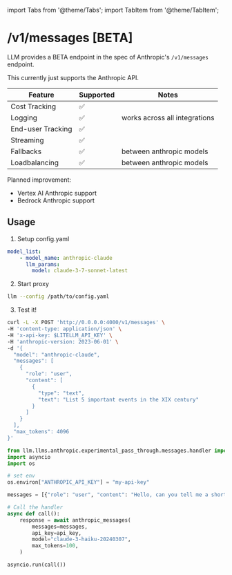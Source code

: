 import Tabs from '@theme/Tabs';
import TabItem from '@theme/TabItem';

# /v1/messages [BETA] 

LLM provides a BETA endpoint in the spec of Anthropic's `/v1/messages` endpoint. 

This currently just supports the Anthropic API. 

| Feature | Supported | Notes | 
|-------|-------|-------|
| Cost Tracking | ✅ |  |
| Logging | ✅ | works across all integrations |
| End-user Tracking | ✅ | |
| Streaming | ✅ | |
| Fallbacks | ✅ | between anthropic models |
| Loadbalancing | ✅ | between anthropic models |

Planned improvement:
- Vertex AI Anthropic support
- Bedrock Anthropic support

## Usage 

<Tabs>
<TabItem label="PROXY" value="proxy">

1. Setup config.yaml

```yaml
model_list:
    - model_name: anthropic-claude
      llm_params:
        model: claude-3-7-sonnet-latest
```

2. Start proxy 

```bash
llm --config /path/to/config.yaml
```

3. Test it! 

```bash
curl -L -X POST 'http://0.0.0.0:4000/v1/messages' \
-H 'content-type: application/json' \
-H 'x-api-key: $LITELLM_API_KEY' \
-H 'anthropic-version: 2023-06-01' \
-d '{
  "model": "anthropic-claude",
  "messages": [
    {
      "role": "user",
      "content": [
        {
          "type": "text",
          "text": "List 5 important events in the XIX century"
        }
      ]
    }
  ],
  "max_tokens": 4096
}'
```
</TabItem>
<TabItem value="sdk" label="SDK">

```python
from llm.llms.anthropic.experimental_pass_through.messages.handler import anthropic_messages
import asyncio 
import os 

# set env 
os.environ["ANTHROPIC_API_KEY"] = "my-api-key"

messages = [{"role": "user", "content": "Hello, can you tell me a short joke?"}]

# Call the handler
async def call(): 
    response = await anthropic_messages(
        messages=messages,
        api_key=api_key,
        model="claude-3-haiku-20240307",
        max_tokens=100,
    )

asyncio.run(call())
```

</TabItem>
</Tabs>
